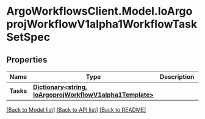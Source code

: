 # ArgoWorkflowsClient.Model.IoArgoprojWorkflowV1alpha1WorkflowTaskSetSpec

## Properties

Name | Type | Description | Notes
------------ | ------------- | ------------- | -------------
**Tasks** | [**Dictionary&lt;string, IoArgoprojWorkflowV1alpha1Template&gt;**](IoArgoprojWorkflowV1alpha1Template.md) |  | [optional] 

[[Back to Model list]](../README.md#documentation-for-models) [[Back to API list]](../README.md#documentation-for-api-endpoints) [[Back to README]](../README.md)

